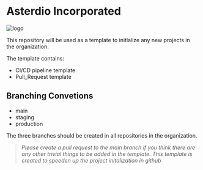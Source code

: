 # Asterdio Incorporated

![logo](https://asterdio.com/wp-content/uploads/2022/06/asterdio-light.png)

This repository will be used as a template to initlalize any new projects in the organization. 

The template contains:
* CI/CD pipeline template
* Pull_Request template

## Branching Convetions

* main
* staging  
* production

The three branches should be created in all repositories in the organization.




> *Please create a pull request to the main branch if you think there are any other trivial things to be added in the template. This template is created to speeden up the project initalization in github*
  